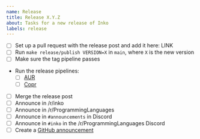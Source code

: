 ```yaml
---
name: Release
title: Release X.Y.Z
about: Tasks for a new release of Inko
labels: release
---
```


- [ ] Set up a pull request with the release post and add it here: LINK
- [ ] Run `make release/publish VERSION=X` in `main`, where `X` is the new version
- [ ] Make sure the tag pipeline passes
- Run the release pipelines:
  - [ ] [AUR](https://github.com/inko-lang/aur/actions/workflows/release.yml)
  - [ ] [Copr](https://github.com/inko-lang/copr/actions/workflows/release.yml)
- [ ] Merge the release post
- [ ] Announce in /r/inko
- [ ] Announce in /r/ProgrammingLanguages
- [ ] Announce in `#announcements` in Discord
- [ ] Announce in `#inko` in the /r/ProgrammingLanguages Discord
- [ ] Create a [GitHub announcement](https://github.com/orgs/inko-lang/discussions/new?category=announcements)
